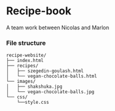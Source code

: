 # Recipe-book

A team work between Nicolas and Marlon

### File structure

```text
recipe-website/
├── index.html
├── recipes/
│   ├── szegedin-goulash.html
│   └── vegan-chocolate-balls.html
└── images/
│   ├── shakshuka.jpg
│   └── vegan-chocolate-balls.jpg
└── css/
    └──style.css
```
